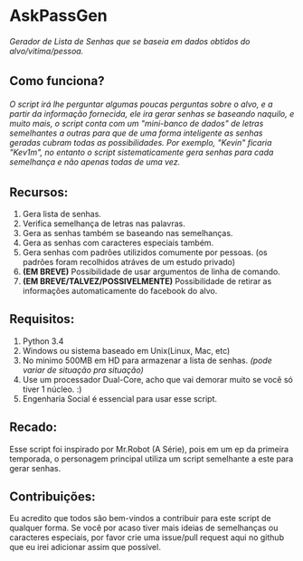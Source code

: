 # AskPassGen

###### Gerador de Lista de Senhas que se baseia em dados obtidos do alvo/vitima/pessoa.

## Como funciona?

###### O script irá lhe perguntar algumas poucas perguntas sobre o alvo, e a partir da informação fornecida, ele ira gerar senhas se baseando naquilo, e muito mais, o script conta com um "mini-banco de dados" de letras semelhantes a outras para que de uma forma inteligente as senhas geradas cubram todas as possibilidades. Por exemplo, "Kevin" ficaria "Kev1m", no entanto o script sistematicamente gera senhas para cada semelhança e não apenas todas de uma vez.

## Recursos:
1. Gera lista de senhas.
2. Verifica semelhança de letras nas palavras.
3. Gera as senhas também se baseando nas semelhanças.
4. Gera as senhas com caracteres especiais também.
5. Gera senhas com padrões utilizidos comumente por pessoas. (os padrões foram recolhidos atráves de um estudo privado)
6. **(EM BREVE)** Possibilidade de usar argumentos de linha de comando.
7. **(EM BREVE/TALVEZ/POSSIVELMENTE)** Possibilidade de retirar as informações automaticamente do facebook do alvo.

## Requisitos:
1. Python 3.4
2. Windows ou sistema baseado em Unix(Linux, Mac, etc)
3. No minimo 500MB em HD para armazenar a lista de senhas. *(pode variar de situação pra situação)*
4. Use um processador Dual-Core, acho que vai demorar muito se você só tiver 1 núcleo. :)
5. Engenharia Social é essencial para usar esse script. 

## Recado:
Esse script foi inspirado por Mr.Robot (A Série), pois em um ep da primeira temporada, o personagem principal utiliza um script semelhante a este para gerar senhas.

## Contribuições:
Eu acredito que todos são bem-vindos a contribuir para este script de qualquer forma. Se você por acaso tiver mais ideias de semelhanças ou caracteres especiais, por favor crie uma issue/pull request aqui no github que eu irei adicionar assim que possível.
